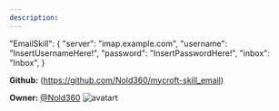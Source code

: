```yaml
---
description: 
---
```

"EmailSkill": {
"server": "imap.example.com",
"username": "InsertUsernameHere!",
"password": "InsertPasswordHere!",
"inbox": "Inbox",
}

**Github:** (https://github.com/Nold360/mycroft-skill_email)

**Owner:** [@Nold360](https://github.com/Nold360) ![avatart](https://avatars0.githubusercontent.com/u/1445753?v=4)

